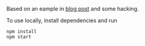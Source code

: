 Based on an eample in [blog post](https://nodejs.org/en/docs/guides/nodejs-docker-webapp/) and some hacking.

To use locally, install dependencies and run

    npm install
    npm start
